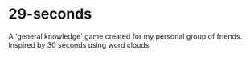 # 29-seconds
A 'general knowledge' game created for my personal group of friends. Inspired by 30 seconds using word clouds
